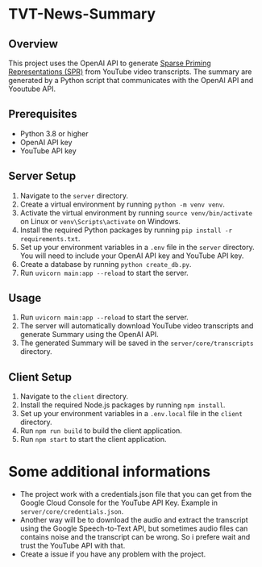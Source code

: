 # TVT-News-Summary

## Overview
This project uses the OpenAI API to generate [Sparse Priming Representations (SPR)](https://www.youtube.com/watch?v=YjdmYCd6y0M) from YouTube video transcripts. The summary are generated by a Python script that communicates with the OpenAI API and Yooutube API.

## Prerequisites
- Python 3.8 or higher
- OpenAI API key 
- YouTube API key

## Server Setup
1. Navigate to the `server` directory.
2. Create a virtual environment by running `python -m venv venv`.
3. Activate the virtual environment by running `source venv/bin/activate` on Linux or `venv\Scripts\activate` on Windows.
4. Install the required Python packages by running `pip install -r requirements.txt`.
5. Set up your environment variables in a `.env` file in the `server` directory. You will need to include your OpenAI API key and YouTube API key.
6. Create a database by running `python create_db.py`.
7. Run `uvicorn main:app --reload` to start the server.

## Usage
1. Run `uvicorn main:app --reload` to start the server.
2. The server will automatically download YouTube video transcripts and generate Summary using the OpenAI API.
3. The generated Summary will be saved in the `server/core/transcripts` directory.

## Client Setup
1. Navigate to the `client` directory.
2. Install the required Node.js packages by running `npm install`.
3. Set up your environment variables in a `.env.local` file in the `client` directory.
4. Run `npm run build` to build the client application.
5. Run `npm start` to start the client application.

# Some additional informations
- The project work with a credentials.json file that you can get from the Google Cloud Console for the YouTube API Key. Example in ```server/core/credentials.json```.
- Another way will be to download the audio and extract the transcript using the Google Speech-to-Text API, but sometimes audio files can contains noise and the transcript can be wrong. So i prefere wait and trust the YouTube API with that.
- Create a issue if you have any problem with the project.

